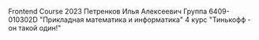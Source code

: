 Frontend Course 2023
Петренков Илья Алексеевич
Группа 6409-010302D
"Прикладная математика и информатика"
4 курс
"Тинькофф - он такой один!"

